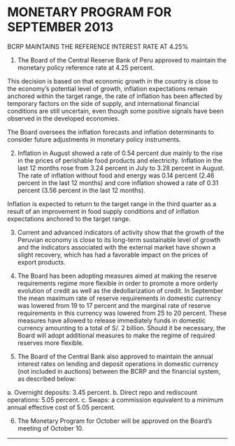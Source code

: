 # MONETARY PROGRAM FOR SEPTEMBER 2013
 BCRP MAINTAINS THE REFERENCE INTEREST RATE AT 4.25%

1. The Board of the Central Reserve Bank of Peru approved to maintain the monetary policy
reference rate at 4.25 percent.

This decision is based on that economic growth in the country is close to the economy’s
potential level of growth, inflation expectations remain anchored within the target range, the
rate of inflation has been affected by temporary factors on the side of supply, and
international financial conditions are still uncertain, even though some positive signals have
been observed in the developed economies.

The Board oversees the inflation forecasts and inflation determinants to consider future
adjustments in monetary policy instruments.

2. Inflation in August showed a rate of 0.54 percent due mainly to the rise in the prices of
perishable food products and electricity. Inflation in the last 12 months rose from 3.24
percent in July to 3.28 percent in August. The rate of inflation without food and energy was
0.14 percent (2.46 percent in the last 12 months) and core inflation showed a rate of 0.31
percent (3.56 percent in the last 12 months).

Inflation is expected to return to the target range in the third quarter as a result of an
improvement in food supply conditions and of inflation expectations anchored to the target
range.

3. Current and advanced indicators of activity show that the growth of the Peruvian economy is
close to its long-term sustainable level of growth and the indicators associated with the
external market have shown a slight recovery, which has had a favorable impact on the
prices of export products.

4. The Board has been adopting measures aimed at making the reserve requirements regime
more flexible in order to promote a more orderly evolution of credit as well as the
dedollarization of credit. In September the mean maximum rate of reserve requirements in
domestic currency was lowered from 19 to 17 percent and the marginal rate of reserve
requirements in this currency was lowered from 25 to 20 percent. These measures have
allowed to release immediately funds in domestic currency amounting to a total of S/. 2
billion. Should it be necessary, the Board will adopt additional measures to make the regime
of required reserves more flexible.

5. The Board of the Central Bank also approved to maintain the annual interest rates on lending
and deposit operations in domestic currency (not included in auctions) between the BCRP
and the financial system, as described below:

a. Overnight deposits: 3.45 percent.
b. Direct repo and rediscount operations: 5.05 percent.
c. Swaps: a commission equivalent to a minimum annual effective cost of 5.05 percent.

6. The Monetary Program for October will be approved on the Board’s meeting of October 10.


-----


